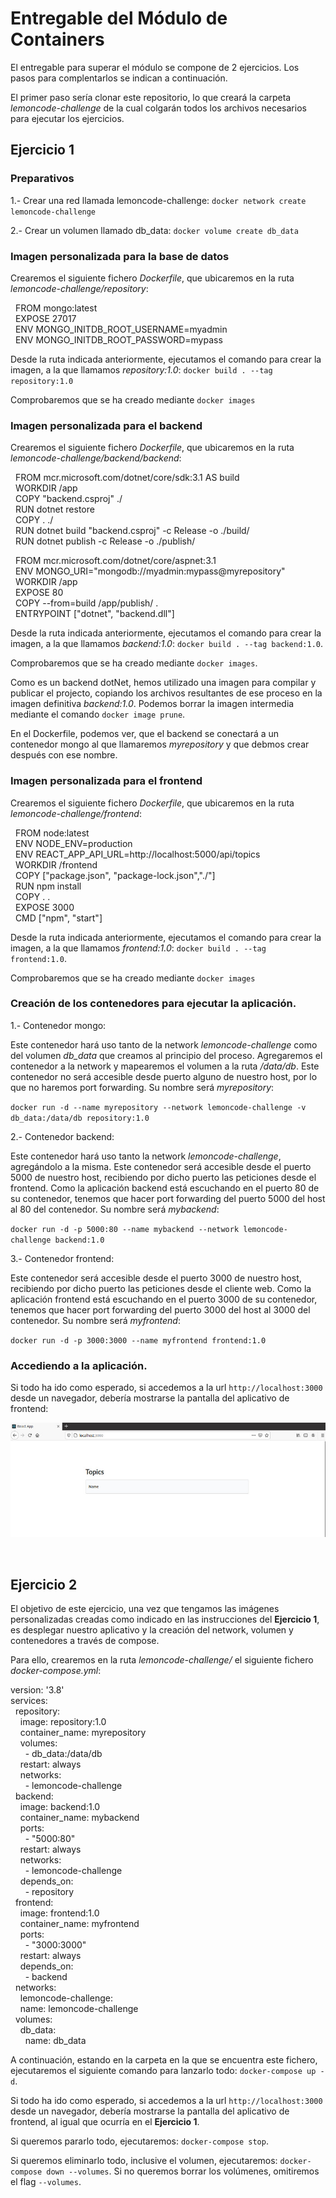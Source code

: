 # Entregable del Módulo de Containers

El entregable para superar el módulo se compone de 2 ejercicios. Los pasos para complentarlos se indican a continuación.

El primer paso sería clonar este repositorio, lo que creará la carpeta _lemoncode-challenge_ de la cual colgarán todos los archivos necesarios para ejecutar los ejercicios.

## Ejercicio 1

### Preparativos

1.- Crear una red llamada lemoncode-challenge: `docker network create lemoncode-challenge`

2.- Crear un volumen llamado db_data: `docker volume create db_data`

### Imagen personalizada para la base de datos 

Crearemos el siguiente fichero _Dockerfile_, que ubicaremos en la ruta _lemoncode-challenge/repository_:

&nbsp;&nbsp;FROM mongo:latest  
&nbsp;&nbsp;EXPOSE 27017  
&nbsp;&nbsp;ENV MONGO_INITDB_ROOT_USERNAME=myadmin  
&nbsp;&nbsp;ENV MONGO_INITDB_ROOT_PASSWORD=mypass  

Desde la ruta indicada anteriormente, ejecutamos el comando para crear la imagen, a la que llamamos _repository:1.0_: `docker build . --tag repository:1.0`

Comprobaremos que se ha creado mediante `docker images`

### Imagen personalizada para el backend

Crearemos el siguiente fichero _Dockerfile_, que ubicaremos en la ruta _lemoncode-challenge/backend/backend_:

&nbsp;&nbsp;FROM mcr.microsoft.com/dotnet/core/sdk:3.1 AS build  
&nbsp;&nbsp;WORKDIR /app  
&nbsp;&nbsp;COPY "backend.csproj" ./  
&nbsp;&nbsp;RUN dotnet restore  
&nbsp;&nbsp;COPY . ./  
&nbsp;&nbsp;RUN dotnet build "backend.csproj" -c Release -o ./build/  
&nbsp;&nbsp;RUN dotnet publish -c Release -o ./publish/  

&nbsp;&nbsp;FROM mcr.microsoft.com/dotnet/core/aspnet:3.1  
&nbsp;&nbsp;ENV MONGO_URI="mongodb://myadmin:mypass@myrepository"  
&nbsp;&nbsp;WORKDIR /app  
&nbsp;&nbsp;EXPOSE 80  
&nbsp;&nbsp;COPY --from=build /app/publish/ .  
&nbsp;&nbsp;ENTRYPOINT ["dotnet", "backend.dll"]

Desde la ruta indicada anteriormente, ejecutamos el comando para crear la imagen, a la que llamamos _backend:1.0_: `docker build . --tag backend:1.0`.

Comprobaremos que se ha creado mediante `docker images`.

Como es un backend dotNet, hemos utilizado una imagen para compilar y publicar el projecto, copiando los archivos resultantes de ese proceso en la imagen definitiva _backend:1.0_. Podemos borrar la imagen intermedia mediante el comando `docker image prune`.

En el Dockerfile, podemos ver, que el backend se conectará a un contenedor mongo al que llamaremos _myrepository_ y que debmos crear después con ese nombre.


### Imagen personalizada para el frontend

Crearemos el siguiente fichero _Dockerfile_, que ubicaremos en la ruta _lemoncode-challenge/frontend_:

&nbsp;&nbsp;FROM node:latest  
&nbsp;&nbsp;ENV NODE_ENV=production  
&nbsp;&nbsp;ENV REACT_APP_API_URL=http://localhost:5000/api/topics  
&nbsp;&nbsp;WORKDIR /frontend  
&nbsp;&nbsp;COPY ["package.json", "package-lock.json","./"]  
&nbsp;&nbsp;RUN npm install  
&nbsp;&nbsp;COPY . .  
&nbsp;&nbsp;EXPOSE 3000  
&nbsp;&nbsp;CMD ["npm", "start"]  

Desde la ruta indicada anteriormente, ejecutamos el comando para crear la imagen, a la que llamamos _frontend:1.0_: `docker build . --tag frontend:1.0`.

Comprobaremos que se ha creado mediante `docker images`

### Creación de los contenedores para ejecutar la aplicación.

1.- Contenedor mongo:

Este contenedor hará uso tanto de la network _lemoncode-challenge_ como del volumen _db_data_ que creamos al principio del proceso. Agregaremos el contenedor a la network y mapearemos el volumen a la ruta _/data/db_. Este contenedor no será accesible desde puerto alguno de nuestro host, por lo que no haremos port forwarding. Su nombre será _myrepository_:

`docker run -d --name myrepository --network lemoncode-challenge -v db_data:/data/db repository:1.0`

2.- Contenedor backend:

Este contenedor hará uso tanto la network _lemoncode-challenge_, agregándolo a la misma. Este contenedor será accesible desde el puerto 5000 de nuestro host, recibiendo por dicho puerto las peticiones desde el frontend. Como la aplicación backend está escuchando en el puerto 80 de su contenedor, tenemos que hacer port forwarding del puerto 5000 del host al 80 del contenedor. Su nombre será _mybackend_:

`docker run -d -p 5000:80 --name mybackend --network lemoncode-challenge backend:1.0`

3.- Contenedor frontend:

Este contenedor será accesible desde el puerto 3000 de nuestro host, recibiendo por dicho puerto las peticiones desde el cliente web. Como la aplicación frontend está escuchando en el puerto 3000 de su contenedor, tenemos que hacer port forwarding del puerto 3000 del host al 3000 del contenedor. Su nombre será _myfrontend_:

`docker run -d -p 3000:3000 --name myfrontend frontend:1.0`


### Accediendo a la aplicación.

Si todo ha ido como esperado, si accedemos a la url `http://localhost:3000` desde un navegador, debería mostrarse la pantalla del aplicativo de frontend:


![Screenshot Frontend](./lemoncode-challenge/resources/screenshotFrontend.jpg)

<br>

## Ejercicio 2

El objetivo de este ejercicio, una vez que tengamos las imágenes personalizadas creadas como indicado en las instrucciones del **Ejercicio 1**, es desplegar nuestro aplicativo y la creación del network, volumen y contenedores a través de compose.

Para ello, crearemos en la ruta _lemoncode-challenge/_ el siguiente fichero _docker-compose.yml_:

version: '3.8'  
services:  
&nbsp;&nbsp;repository:  
&nbsp;&nbsp;&nbsp;&nbsp;image: repository:1.0  
&nbsp;&nbsp;&nbsp;&nbsp;container_name: myrepository  
&nbsp;&nbsp;&nbsp;&nbsp;volumes:  
&nbsp;&nbsp;&nbsp;&nbsp;&nbsp;&nbsp;- db_data:/data/db  
&nbsp;&nbsp;&nbsp;&nbsp;restart: always  
&nbsp;&nbsp;&nbsp;&nbsp;networks:  
&nbsp;&nbsp;&nbsp;&nbsp;&nbsp;&nbsp;- lemoncode-challenge  
&nbsp;&nbsp;backend:  
&nbsp;&nbsp;&nbsp;&nbsp;image: backend:1.0  
&nbsp;&nbsp;&nbsp;&nbsp;container_name: mybackend  
&nbsp;&nbsp;&nbsp;&nbsp;ports:  
&nbsp;&nbsp;&nbsp;&nbsp;&nbsp;&nbsp;- "5000:80"  
&nbsp;&nbsp;&nbsp;&nbsp;restart: always  
&nbsp;&nbsp;&nbsp;&nbsp;networks:  
&nbsp;&nbsp;&nbsp;&nbsp;&nbsp;&nbsp;- lemoncode-challenge  
&nbsp;&nbsp;&nbsp;&nbsp;depends_on:  
&nbsp;&nbsp;&nbsp;&nbsp;&nbsp;&nbsp;- repository  
&nbsp;&nbsp;frontend:  
&nbsp;&nbsp;&nbsp;&nbsp;image: frontend:1.0  
&nbsp;&nbsp;&nbsp;&nbsp;container_name: myfrontend  
&nbsp;&nbsp;&nbsp;&nbsp;ports:  
&nbsp;&nbsp;&nbsp;&nbsp;&nbsp;&nbsp;- "3000:3000"  
&nbsp;&nbsp;&nbsp;&nbsp;restart: always  
&nbsp;&nbsp;&nbsp;&nbsp;depends_on:  
&nbsp;&nbsp;&nbsp;&nbsp;&nbsp;&nbsp;- backend  
&nbsp;&nbsp;networks:  
&nbsp;&nbsp;&nbsp;&nbsp;lemoncode-challenge:  
&nbsp;&nbsp;&nbsp;&nbsp;name: lemoncode-challenge  
&nbsp;&nbsp;volumes:  
&nbsp;&nbsp;&nbsp;&nbsp;db_data:  
&nbsp;&nbsp;&nbsp;&nbsp;&nbsp;&nbsp;name: db_data  

A continuación, estando en la carpeta en la que se encuentra este fichero, ejecutaremos el siguiente comando para lanzarlo todo: `docker-compose up -d`.

Si todo ha ido como esperado, si accedemos a la url `http://localhost:3000` desde un navegador, debería mostrarse la pantalla del aplicativo de frontend, al igual que ocurría en el **Ejercicio 1**.

Si queremos pararlo todo, ejecutaremos: `docker-compose stop`.

Si queremos eliminarlo todo, inclusive el volumen, ejecutaremos: `docker-compose down --volumes`. Si no queremos borrar los volúmenes, omitiremos el flag `--volumes`.
